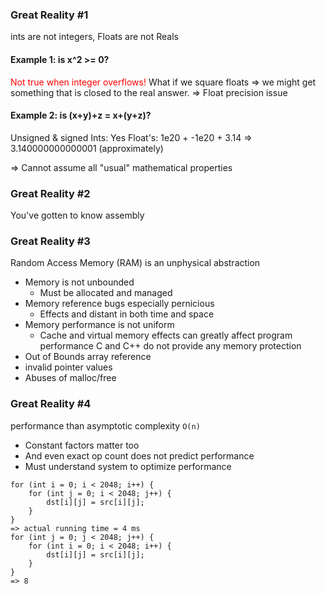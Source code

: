### Great Reality #1
ints are not integers, Floats are not Reals
#### Example 1: is x^2 >= 0?
<span style="color:red">Not true when integer overflows!</span>
What if we square floats => we might get something that is closed to the real answer.
=> Float precision issue
#### Example 2: is (x+y)+z = x+(y+z)?
Unsigned & signed Ints: Yes
Float's:
1e20 + -1e20 + 3.14 => 3.140000000000001 (approximately) 

=> Cannot assume all "usual" mathematical properties
### Great Reality #2
You've gotten to know assembly
### Great Reality #3
Random Access Memory (RAM) is an unphysical abstraction
- Memory is not unbounded
	- Must be allocated and managed
- Memory reference bugs especially pernicious
	- Effects and distant in both time and space
- Memory performance is not uniform
	- Cache and virtual memory effects can greatly affect program performance
C and C++ do not provide any memory protection
- Out of Bounds array reference
- invalid pointer values
- Abuses of malloc/free
### Great Reality #4
performance than asymptotic complexity `O(n)`
- Constant factors matter too
- And even exact op count does not predict performance
- Must understand system to optimize performance
```
for (int i = 0; i < 2048; i++) {
	for (int j = 0; i < 2048; j++) {
		dst[i][j] = src[i][j];
	}
}
=> actual running time = 4 ms
for (int j = 0; j < 2048; j++) {
	for (int i = 0; i < 2048; i++) {
		dst[i][j] = src[i][j];
	}
}
=> 8
```





